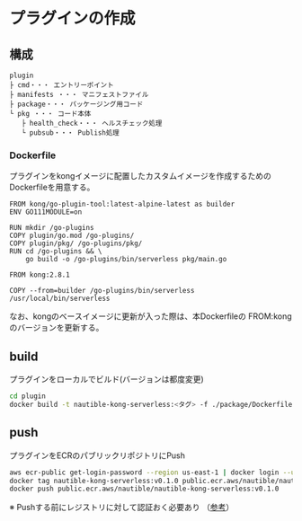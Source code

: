 # プラグインの作成

## 構成

```text
plugin
├ cmd・・・ エントリーポイント
├ manifests ・・・ マニフェストファイル
├ package・・・ パッケージング用コード
└ pkg ・・・ コード本体
   ├ health_check・・・ ヘルスチェック処理
   └ pubsub・・・ Publish処理
```

### Dockerfile

プラグインをkongイメージに配置したカスタムイメージを作成するためのDockerfileを用意する。

```docker
FROM kong/go-plugin-tool:latest-alpine-latest as builder
ENV GO111MODULE=on

RUN mkdir /go-plugins
COPY plugin/go.mod /go-plugins/
COPY plugin/pkg/ /go-plugins/pkg/
RUN cd /go-plugins && \
    go build -o /go-plugins/bin/serverless pkg/main.go

FROM kong:2.8.1

COPY --from=builder /go-plugins/bin/serverless /usr/local/bin/serverless
```

なお、kongのベースイメージに更新が入った際は、本Dockerfileの FROM:kongのバージョンを更新する。

## build

プラグインをローカルでビルド(バージョンは都度変更)

```bash
cd plugin
docker build -t nautible-kong-serverless:<タグ> -f ./package/Dockerfile .
```

## push

プラグインをECRのパブリックリポジトリにPush

```bash
aws ecr-public get-login-password --region us-east-1 | docker login --username AWS --password-stdin public.ecr.aws/nautible-kong-serverless
docker tag nautible-kong-serverless:v0.1.0 public.ecr.aws/nautible/nautible-kong-serverless:v0.1.0
docker push public.ecr.aws/nautible/nautible-kong-serverless:v0.1.0
```

※ Pushする前にレジストリに対して認証おく必要あり （[参考](https://docs.aws.amazon.com/ja_jp/AmazonECR/latest/userguide/getting-started-cli.html)）
